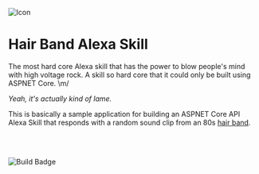 ﻿![Icon](https://raw.github.com/nshenoy/HairBandAlexaSkill/master/HairBandAlexaSkill/SkillAssets/alexa-skill-bubble-icon.png)

# Hair Band Alexa Skill
The most hard core Alexa skill that has the power to blow people's mind with high voltage rock. A skill so hard core that it could only be built using ASPNET Core. \m/ 
 

<i>Yeah, it's actually kind of lame.</i>

This is basically a sample application for building an ASPNET Core API Alexa Skill that responds with a random sound clip from an 80s [hair band](https://en.wikipedia.org/wiki/Glam_metal).

<br/>
<br/>

![Build Badge](https://ponyo.visualstudio.com/_apis/public/build/definitions/7c0f48fe-0c34-46be-a8f9-633867fca819/2/badge)